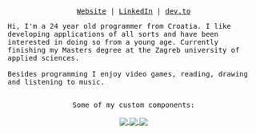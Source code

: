 <p align="center">
  <samp>
    <a href="https://matijanovosel.com">Website</a> |
    <a href="https://www.linkedin.com/in/matijanovosel">LinkedIn</a> |
    <a href="https://dev.to/matijanovosel">dev.to</a>
  </samp>
</p>
<samp>
  Hi, I'm a 24 year old programmer from Croatia. I like developing applications of all sorts and have been interested in doing so from a young age. Currently finishing my Masters degree at the Zagreb university of applied sciences.<br/><br />
  Besides programming I enjoy video games, reading, drawing and listening to music. <br /> <br />
</samp>
<p align="center">
  <samp>
    Some of my custom components: <br /> <br />
  </samp>
</div>

<a href="https://github.com/MatijaNovosel/vue-tree-view">
  <img align="center" src="https://github-readme-stats.vercel.app/api/pin/?username=MatijaNovosel&repo=vue-tree-view" />
</a>

<a href="https://github.com/MatijaNovosel/vue-material-time-picker">
  <img align="center" src="https://github-readme-stats.vercel.app/api/pin/?username=MatijaNovosel&repo=vue-material-time-picker" />
</a>

<a href="https://github.com/MatijaNovosel/degree-picker">
  <img align="center" src="https://github-readme-stats.vercel.app/api/pin/?username=MatijaNovosel&repo=vue-degree-picker" />
</a>
